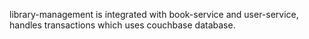 library-management is integrated with book-service and user-service, handles transactions which uses couchbase database.
